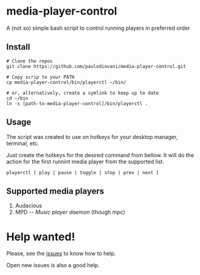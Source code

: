 # media-player-control

A (not so) simple bash script to control running players in preferred order

## Install

    # Clone the repos
    git clone https://github.com/paulodiovani/media-player-control.git
    
    # Copy scrip to your PATH
    cp media-player-control/bin/playerctl ~/bin/
    
    # or, alternatively, create a symlink to keep up to date
    cd ~/bin
    ln -s [path-to-media-player-control]/bin/playerctl .
    
## Usage

The script was created to use on hotkeys for your desktop manager, terminal, etc.

Just create the hotkeys for the desired command from bellow. It will do the action
for the first runnint media player from the supported list.

    playerctl [ play | pause | toggle | stop | prev | next ]

## Supported media players

1. Audacious
2. MPD -- _Music player daemon_ (though mpc)

# Help wanted!

Please, see the [issues](https://github.com/paulodiovani/media-player-control/issues) to know how to help.

Open new issues is also a good help.
